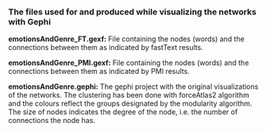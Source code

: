 ### The files used for and produced while visualizing the networks with Gephi

<b>emotionsAndGenre_FT.gexf:</b> File containing the nodes (words) and the connections between them as indicated by fastText results.

<b>emotionsAndGenre_PMI.gexf:</b> File containing the nodes (words) and the connections between them as indicated by PMI results.

<b>emotionsAndGenre.gephi:</b> The gephi project with the original visualizations of the networks. The clustering has been done with forceAtlas2 algorithm and the colours reflect the groups designated by the modularity algorithm. The size of nodes indicates the degree of the node, i.e. the number of connections the node has.

